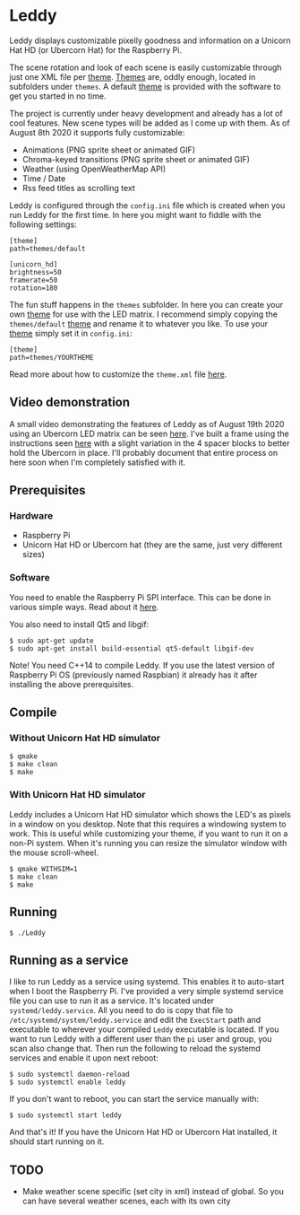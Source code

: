 # Leddy
Leddy displays customizable pixelly goodness and information on a Unicorn Hat HD (or Ubercorn Hat) for the Raspberry Pi.

The scene rotation and look of each scene is easily customizable through just one XML file per [theme](docs/THEMES.md). [Themes](docs/THEMES.md) are, oddly enough, located in subfolders under `themes`. A default [theme](docs/THEMES.md) is provided with the software to get you started in no time.

The project is currently under heavy development and already has a lot of cool features. New scene types will be added as I come up with them. As of August 8th 2020 it supports fully customizable:
- Animations (PNG sprite sheet or animated GIF)
- Chroma-keyed transitions (PNG sprite sheet or animated GIF)
- Weather (using OpenWeatherMap API)
- Time / Date
- Rss feed titles as scrolling text

Leddy is configured through the `config.ini` file which is created when you run Leddy for the first time. In here you might want to fiddle with the following settings:
```
[theme]
path=themes/default

[unicorn_hd]
brightness=50
framerate=50
rotation=180
```
The fun stuff happens in the `themes` subfolder. In here you can create your own [theme](docs/THEMES.md) for use with the LED matrix. I recommend simply copying the `themes/default` [theme](docs/THEMES.md) and rename it to whatever you like. To use your [theme](docs/THEMES.md) simply set it in `config.ini`:
```
[theme]
path=themes/YOURTHEME
```
Read more about how to customize the `theme.xml` file [here](docs/THEMES.md).

## Video demonstration
A small video demonstrating the features of Leddy as of August 19th 2020 using an Ubercorn LED matrix can be seen [here](https://youtu.be/4O3ek7whL54). I've built a frame using the instructions seen [here](https://pinshape.com/items/48046-3d-printed-pimoroni-ubercorn-game-frame) with a slight variation in the 4 spacer blocks to better hold the Ubercorn in place. I'll probably document that entire process on here soon when I'm completely satisfied with it.

## Prerequisites

### Hardware
* Raspberry Pi
* Unicorn Hat HD or Ubercorn hat (they are the same, just very different sizes)

### Software
You need to enable the Raspberry Pi SPI interface. This can be done in various simple ways. Read about it [here](https://www.raspberrypi.org/documentation/hardware/raspberrypi/spi/README.md).

You also need to install Qt5 and libgif:
```
$ sudo apt-get update
$ sudo apt-get install build-essential qt5-default libgif-dev
```
Note! You need C++14 to compile Leddy. If you use the latest version of Raspberry Pi OS (previously named Raspbian) it already has it after installing the above prerequisites.

## Compile
### Without Unicorn Hat HD simulator
```
$ qmake
$ make clean
$ make
```

### With Unicorn Hat HD simulator
Leddy includes a Unicorn Hat HD simulator which shows the LED's as pixels in a window on you desktop. Note that this requires a windowing system to work. This is useful while customizing your theme, if you want to run it on a non-Pi system. When it's running you can resize the simulator window with the mouse scroll-wheel.
```
$ qmake WITHSIM=1
$ make clean
$ make
```

## Running
```
$ ./Leddy
```

## Running as a service
I like to run Leddy as a service using systemd. This enables it to auto-start when I boot the Raspberry Pi. I've provided a very simple systemd service file you can use to run it as a service. It's located under `systemd/leddy.service`. All you need to do is copy that file to `/etc/systemd/system/leddy.service` and edit the `ExecStart` path and executable to wherever your compiled `Leddy` executable is located. If you want to run Leddy with a different user than the `pi` user and group, you scan also change that. Then run the following to reload the systemd services and enable it upon next reboot:
```
$ sudo systemctl daemon-reload
$ sudo systemctl enable leddy
```
If you don't want to reboot, you can start the service manually with:
```
$ sudo systemctl start leddy
```
And that's it! If you have the Unicorn Hat HD or Ubercorn Hat installed, it should start running on it.

## TODO
* Make weather scene specific (set city in xml) instead of global. So you can have several weather scenes, each with its own city
